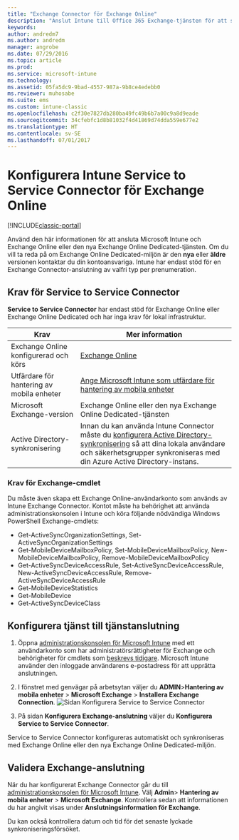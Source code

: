 ```yaml
---
title: "Exchange Connector för Exchange Online"
description: "Anslut Intune till Office 365 Exchange-tjänsten för att stödja Exchange ActiveSync MDM (mobil enhetshantering)."
keywords: 
author: andredm7
ms.author: andredm
manager: angrobe
ms.date: 07/29/2016
ms.topic: article
ms.prod: 
ms.service: microsoft-intune
ms.technology: 
ms.assetid: 05fa5dc9-9bad-4557-987a-9b8ce4edebb0
ms.reviewer: muhosabe
ms.suite: ems
ms.custom: intune-classic
ms.openlocfilehash: c2f30e7827db280ba49fc49b6b7a00c9a8d9eade
ms.sourcegitcommit: 34cfebfc1d8b81032f4d41869d74dda559e677e2
ms.translationtype: HT
ms.contentlocale: sv-SE
ms.lasthandoff: 07/01/2017
---
```

# <a name="configure-the-intune-service-to-service-connector-for-exchange-online"></a>Konfigurera Intune Service to Service Connector för Exchange Online

[!INCLUDE[classic-portal](../includes/classic-portal.md)]

Använd den här informationen för att ansluta Microsoft Intune och Exchange Online eller den nya Exchange Online Dedicated-tjänsten. Om du vill ta reda på om Exchange Online Dedicated-miljön är den **nya** eller **äldre** versionen kontaktar du din kontoansvariga. Intune har endast stöd för en Exchange Connector-anslutning av valfri typ per prenumeration.

## <a name="service-to-service-connector-requirements"></a>Krav för Service to Service Connector
**Service to Service Connector** har endast stöd för Exchange Online eller Exchange Online Dedicated och har inga krav för lokal infrastruktur.

|Krav|Mer information|
|---------------|--------------------|
|Exchange Online konfigurerad och körs|[Exchange Online](https://technet.microsoft.com/library/jj200580.aspx) |
|Utfärdare för hantering av mobila enheter| [Ange Microsoft Intune som utfärdare för hantering av mobila enheter](prerequisites-for-enrollment.md#step-2-set-mdm-authority)|
|Microsoft Exchange-version|Exchange Online eller den nya Exchange Online Dedicated-tjänsten|/intune/users-permissions-add
|Active Directory-synkronisering|Innan du kan använda Intune Connector måste du [konfigurera Active Directory-synkronisering](/intune/users-permissions-add) så att dina lokala användare och säkerhetsgrupper synkroniseras med din Azure Active Directory-instans.|

### <a name="exchange-cmdlet-requirements"></a>Krav för Exchange-cmdlet

Du måste även skapa ett Exchange Online-användarkonto som används av Intune Exchange Connector. Kontot måste ha behörighet att använda administrationskonsolen i Intune och köra följande nödvändiga Windows PowerShell Exchange-cmdlets:

 - Get-ActiveSyncOrganizationSettings, Set-ActiveSyncOrganizationSettings
 - Get-MobileDeviceMailboxPolicy, Set-MobileDeviceMailboxPolicy, New-MobileDeviceMailboxPolicy, Remove-MobileDeviceMailboxPolicy
 - Get-ActiveSyncDeviceAccessRule, Set-ActiveSyncDeviceAccessRule, New-ActiveSyncDeviceAccessRule, Remove-ActiveSyncDeviceAccessRule
 - Get-MobileDeviceStatistics
 - Get-MobileDevice
 - Get-ActiveSyncDeviceClass

## <a name="set-up-the-service-to-service-connector"></a>Konfigurera tjänst till tjänstanslutning

1. Öppna [administrationskonsolen för Microsoft Intune](https://manage.microsoft.com) med ett användarkonto som har administratörsrättigheter för Exchange och behörigheter för cmdlets som [beskrevs tidigare](#exchange-cmdlet-requirements). Microsoft Intune använder den inloggade användarens e-postadress för att upprätta anslutningen.

2.  I fönstret med genvägar på arbetsytan väljer du **ADMIN**>**Hantering av mobila enheter** > **Microsoft Exchange** > **Installera Exchange Connection**.
![Sidan Konfigurera Service to Service Connector](../media/intunesa5cservicetoserviceconnector.png)

3.  På sidan **Konfigurera Exchange-anslutning** väljer du **Konfigurera Service to Service Connector**.


Service to Service Connector konfigureras automatiskt och synkroniseras med Exchange Online eller den nya Exchange Online Dedicated-miljön.

## <a name="validate-your-exchange-connection"></a>Validera Exchange-anslutning

När du har konfigurerat Exchange Connector går du till [administrationskonsolen för Microsoft Intune](https://manage.microsoft.com). Välj **Admin**> **Hantering av mobila enheter** > **Microsoft Exchange**. Kontrollera sedan att informationen du har angivit visas under **Anslutningsinformation för Exchange**.

Du kan också kontrollera datum och tid för det senaste lyckade synkroniseringsförsöket.

